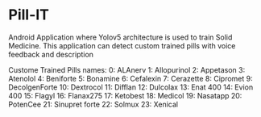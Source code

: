 # Pill-IT
Android Application where Yolov5 architecture is used to train Solid Medicine. This application can detect custom trained pills with voice feedback and description

Custome Trained Pills
names:
  0: ALAnerv
  1: Allopurinol
  2: Appetason
  3: Atenolol
  4: Beniforte
  5: Bonamine
  6: Cefalexin
  7: Cerazette
  8: Cipromet
  9: DecolgenForte
  10: Dextrocol
  11: Difflan
  12: Dulcolax
  13: Enat 400
  14: Evion 400
  15: Flagyl
  16: Flanax275
  17: Ketobest
  18: Medicol
  19: Nasatapp
  20: PotenCee
  21: Sinupret forte
  22: Solmux
  23: Xenical
